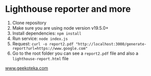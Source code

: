 # Lighthouse reporter and more

1. Clone repository
2. Make sure you are using node version v19.5.0+
3. Install dependencies: `npm install` 
4. Run service: `node index.js`
5. Request: `curl -o report2.pdf "http://localhost:3000/generate-report?url=https://www.google.com"`
6. Go to the root folder you can see a `report2.pdf` file and also a `lighthouse-report.html` file

www.geekoteka.com
